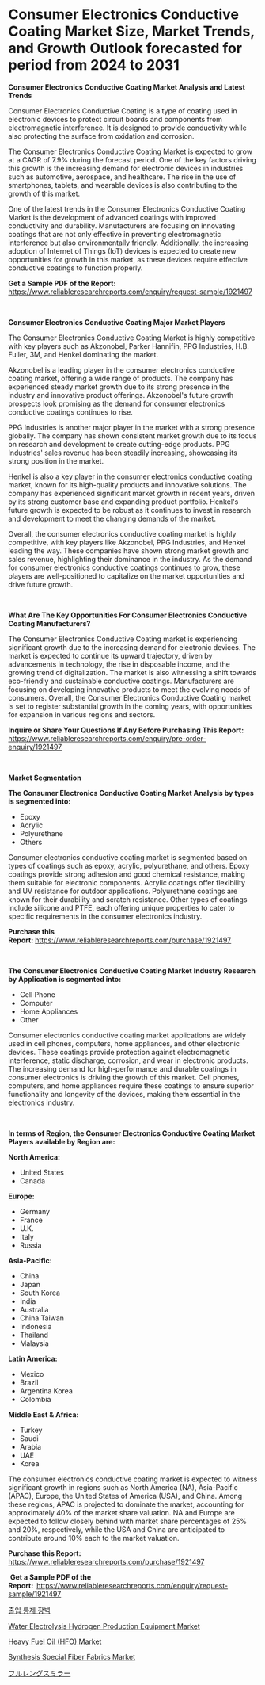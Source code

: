 <p><h1>Consumer Electronics Conductive Coating Market Size, Market Trends, and Growth Outlook forecasted for period from 2024 to 2031</h1></p><p><strong>Consumer Electronics Conductive Coating Market Analysis and Latest Trends</strong></p>
<p><p>Consumer Electronics Conductive Coating is a type of coating used in electronic devices to protect circuit boards and components from electromagnetic interference. It is designed to provide conductivity while also protecting the surface from oxidation and corrosion.</p><p>The Consumer Electronics Conductive Coating Market is expected to grow at a CAGR of 7.9% during the forecast period. One of the key factors driving this growth is the increasing demand for electronic devices in industries such as automotive, aerospace, and healthcare. The rise in the use of smartphones, tablets, and wearable devices is also contributing to the growth of this market.</p><p>One of the latest trends in the Consumer Electronics Conductive Coating Market is the development of advanced coatings with improved conductivity and durability. Manufacturers are focusing on innovating coatings that are not only effective in preventing electromagnetic interference but also environmentally friendly. Additionally, the increasing adoption of Internet of Things (IoT) devices is expected to create new opportunities for growth in this market, as these devices require effective conductive coatings to function properly.</p></p>
<p><strong>Get a Sample PDF of the Report:&nbsp;</strong> <a href="https://www.reliableresearchreports.com/enquiry/request-sample/1921497">https://www.reliableresearchreports.com/enquiry/request-sample/1921497</a></p>
<p>&nbsp;</p>
<p><strong>Consumer Electronics Conductive Coating Major Market Players</strong></p>
<p><p>The Consumer Electronics Conductive Coating Market is highly competitive with key players such as Akzonobel, Parker Hannifin, PPG Industries, H.B. Fuller, 3M, and Henkel dominating the market. </p><p>Akzonobel is a leading player in the consumer electronics conductive coating market, offering a wide range of products. The company has experienced steady market growth due to its strong presence in the industry and innovative product offerings. Akzonobel's future growth prospects look promising as the demand for consumer electronics conductive coatings continues to rise.</p><p>PPG Industries is another major player in the market with a strong presence globally. The company has shown consistent market growth due to its focus on research and development to create cutting-edge products. PPG Industries' sales revenue has been steadily increasing, showcasing its strong position in the market.</p><p>Henkel is also a key player in the consumer electronics conductive coating market, known for its high-quality products and innovative solutions. The company has experienced significant market growth in recent years, driven by its strong customer base and expanding product portfolio. Henkel's future growth is expected to be robust as it continues to invest in research and development to meet the changing demands of the market.</p><p>Overall, the consumer electronics conductive coating market is highly competitive, with key players like Akzonobel, PPG Industries, and Henkel leading the way. These companies have shown strong market growth and sales revenue, highlighting their dominance in the industry. As the demand for consumer electronics conductive coatings continues to grow, these players are well-positioned to capitalize on the market opportunities and drive future growth.</p></p>
<p>&nbsp;</p>
<p><strong>What Are The Key Opportunities For Consumer Electronics Conductive Coating Manufacturers?</strong></p>
<p><p>The Consumer Electronics Conductive Coating market is experiencing significant growth due to the increasing demand for electronic devices. The market is expected to continue its upward trajectory, driven by advancements in technology, the rise in disposable income, and the growing trend of digitalization. The market is also witnessing a shift towards eco-friendly and sustainable conductive coatings. Manufacturers are focusing on developing innovative products to meet the evolving needs of consumers. Overall, the Consumer Electronics Conductive Coating market is set to register substantial growth in the coming years, with opportunities for expansion in various regions and sectors.</p></p>
<p><strong>Inquire or Share Your Questions If Any Before Purchasing This Report:</strong> <a href="https://www.reliableresearchreports.com/enquiry/pre-order-enquiry/1921497">https://www.reliableresearchreports.com/enquiry/pre-order-enquiry/1921497</a></p>
<p>&nbsp;</p>
<p><strong>Market Segmentation</strong></p>
<p><strong>The Consumer Electronics Conductive Coating Market Analysis by types is segmented into:</strong></p>
<p><ul><li>Epoxy</li><li>Acrylic</li><li>Polyurethane</li><li>Others</li></ul></p>
<p><p>Consumer electronics conductive coating market is segmented based on types of coatings such as epoxy, acrylic, polyurethane, and others. Epoxy coatings provide strong adhesion and good chemical resistance, making them suitable for electronic components. Acrylic coatings offer flexibility and UV resistance for outdoor applications. Polyurethane coatings are known for their durability and scratch resistance. Other types of coatings include silicone and PTFE, each offering unique properties to cater to specific requirements in the consumer electronics industry.</p></p>
<p><strong>Purchase this Report:&nbsp;</strong><a href="https://www.reliableresearchreports.com/purchase/1921497">https://www.reliableresearchreports.com/purchase/1921497</a></p>
<p>&nbsp;</p>
<p><strong>The Consumer Electronics Conductive Coating Market Industry Research by Application is segmented into:</strong></p>
<p><ul><li>Cell Phone</li><li>Computer</li><li>Home Appliances</li><li>Other</li></ul></p>
<p><p>Consumer electronics conductive coating market applications are widely used in cell phones, computers, home appliances, and other electronic devices. These coatings provide protection against electromagnetic interference, static discharge, corrosion, and wear in electronic products. The increasing demand for high-performance and durable coatings in consumer electronics is driving the growth of this market. Cell phones, computers, and home appliances require these coatings to ensure superior functionality and longevity of the devices, making them essential in the electronics industry.</p></p>
<p>&nbsp;</p>
<p><strong>In terms of Region, the Consumer Electronics Conductive Coating Market Players available by Region are:</strong></p>
<p>
    <p> <strong> North America: </strong>
        <ul>
            <li>United States</li>
            <li>Canada</li>
        </ul>
        </p> 
    <p> <strong> Europe: </strong>
        <ul>
            <li>Germany</li>
            <li>France</li>
            <li>U.K.</li>
            <li>Italy</li>
            <li>Russia</li>
        </ul>
        </p> 
    <p> <strong> Asia-Pacific: </strong>
        <ul>
            <li>China</li>
            <li>Japan</li>
            <li>South Korea</li>
            <li>India</li>
            <li>Australia</li>
            <li>China Taiwan</li>
            <li>Indonesia</li>
            <li>Thailand</li>
            <li>Malaysia</li>
        </ul>
        </p> 
    <p> <strong> Latin America: </strong>
        <ul>
            <li>Mexico</li>
            <li>Brazil</li>
            <li>Argentina Korea</li>
            <li>Colombia</li>
        </ul>
        </p> 
    <p> <strong> Middle East & Africa: </strong>
        <ul>
            <li>Turkey</li>
            <li>Saudi</li>
            <li>Arabia</li>
            <li>UAE</li>
            <li>Korea</li>
        </ul>
    </p>
    </p>
<p><p>The consumer electronics conductive coating market is expected to witness significant growth in regions such as North America (NA), Asia-Pacific (APAC), Europe, the United States of America (USA), and China. Among these regions, APAC is projected to dominate the market, accounting for approximately 40% of the market share valuation. NA and Europe are expected to follow closely behind with market share percentages of 25% and 20%, respectively, while the USA and China are anticipated to contribute around 10% each to the market valuation.</p></p>
<p><strong>Purchase this Report: </strong><a href="https://www.reliableresearchreports.com/purchase/1921497">https://www.reliableresearchreports.com/purchase/1921497</a></p>
<p>&nbsp;<strong>Get a Sample PDF of the Report:&nbsp;&nbsp;</strong><a href="https://www.reliableresearchreports.com/enquiry/request-sample/1921497">https://www.reliableresearchreports.com/enquiry/request-sample/1921497</a></p>
<p><strong></strong></p>
<p><p><a href="https://github.com/akzkkws047661437/Market-Research-Report-List-1/blob/main/38704231758.md">출입 통제 장벽</a></p><p><a href="https://issuu.com/reportprime-2/docs/water-electrolysis-hydrogen-production-equipment-m">Water Electrolysis Hydrogen Production Equipment Market</a></p><p><a href="https://github.com/joannagoyvaerts/Market-Research-Report-List-1/blob/main/heavy-fuel-oil-hfo-market.md">Heavy Fuel Oil (HFO) Market</a></p><p><a href="https://github.com/lubmix/Market-Research-Report-List-1/blob/main/synthesis-special-fiber-fabrics-market.md">Synthesis Special Fiber Fabrics Market</a></p><p><a href="https://github.com/lrlmopnhwd79300/Market-Research-Report-List-1/blob/main/17684682097.md">フルレングスミラー</a></p></p>